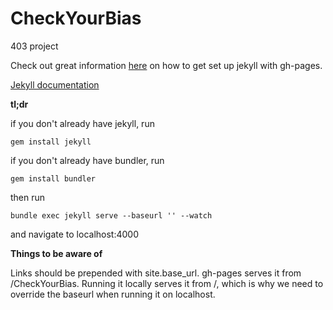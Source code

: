 # CheckYourBias
403 project

Check out great information [here](https://help.github.com/articles/using-jekyll-with-pages/) on how to get set up jekyll with gh-pages.

[Jekyll documentation](https://jekyllrb.com/docs/home/)


**tl;dr**

if you don't already have jekyll, run

```
gem install jekyll
```

if you don't already have bundler, run
```
gem install bundler
```

then run
```
bundle exec jekyll serve --baseurl '' --watch 
```
and navigate to localhost:4000


**Things to be aware of**

Links should be prepended with site.base_url. gh-pages serves it from 
/CheckYourBias. Running it locally serves it from /, which is why we 
need to override the baseurl when running it on localhost.

